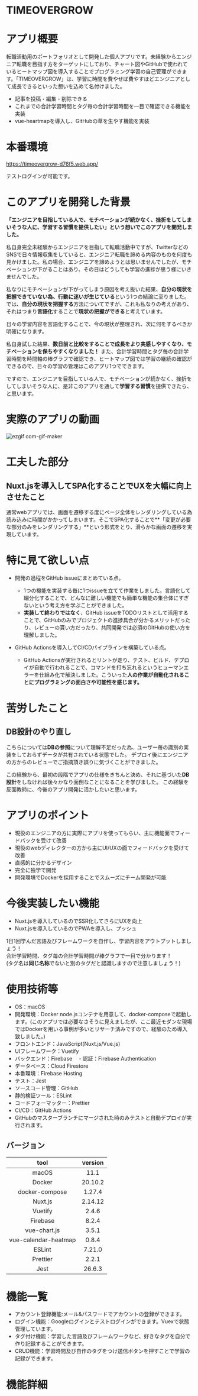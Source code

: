 # TIMEOVERGROW

# アプリ概要
転職活動用のポートフォリオとして開発した個人アプリです。未経験からエンジニア転職を目指す方をターゲットにしており、チャート図やGitHubで使われているヒートマップ図を導入することでプログラミング学習の自己管理ができます。「TIMEOVERGROW」は、学習に時間を費やせば費やすほどエンジニアとして成長できるといった想いを込めて名付けました。

- 記事を投稿・編集・削除できる
- これまでの合計学習時間とタグ毎の合計学習時間を一目で確認できる機能を実装
- vue-heartmapを導入し、GitHubの草を生やす機能を実装

# 本番環境
https://timeovergrow-d76f5.web.app/

テストログインが可能です。

# このアプリを開発した背景
**「エンジニアを目指している人で、モチベーションが続かなく、挫折をしてしまいそうな人に、学習する習慣を提供したい」という想いでこのアプリを開発しました。**

私自身完全未経験からエンジニアを目指して転職活動中ですが、TwitterなどのSNSで日々情報収集をしていると、エンジニア転職を諦める内容のものを何度も見かけました。私の場合、エンジニアを諦めようとは思いませんでしたが、モチベーションが下がることはあり、その日はどうしても学習の進捗が思う様にいきませんでした。

私なりにモチベーションが下がってしまう原因を考え抜いた結果、**自分の現状を把握できていない為、行動に迷いが生じている**という1つの結論に至りました。では、**自分の現状を把握する**方法についてですが、これも私なりの考えがあり、それはつまり**言語化**することで**現状の把握ができる**と考えています。

日々の学習内容を言語化することで、今の現状が整理され、次に何をするべきか明確になります。

私自身試した結果、**数日前と比較をすることで成長をより実感しやすくなり、モチベーションを保ちやすくなりました！**
また、合計学習時間とタグ毎の合計学習時間を時間軸の棒グラフで確認でき、ヒートマップ図では学習の継続の確認ができるので、日々の学習の管理はこのアプリ1つでできます。

ですので、エンジニアを目指している人で、モチベーションが続かなく、挫折をしてしまいそうな人に、是非このアプリを通して**学習する習慣**を提供できたら、と思います。


# 実際のアプリの動画
![ezgif com-gif-maker](https://user-images.githubusercontent.com/70131371/111287871-fdfeb580-8686-11eb-82de-b59d14715cca.gif)

# 工夫した部分
## Nuxt.jsを導入してSPA化することでUXを大幅に向上させたこと
通常webアプリでは、画面を遷移する度にページ全体をレンダリングしている為読み込みに時間がかかってしまいます。そこでSPA化することで**「変更が必要な部分のみをレンダリングする」**という形式をとり、滑らかな画面の遷移を実現しています。

# 特に見て欲しい点

- 開発の過程をGitHub issueにまとめている点。
  - 1つの機能を実装する毎に1つissueを立てて作業をしました。言語化して細分化することで、どんなに難しい機能でも簡単な機能の集合体にすぎないという考え方を学ぶことができました。
  - **実装して終わりではなく**、GitHub issueをTODOリストとして活用することで、GitHubのみでプロジェクトの進捗具合が分かるメリットだったり、レビューの貰い方だったり、共同開発では必須のGitHubの使い方を理解しました。

- GitHub Actionsを導入してCI/CDパイプラインを構築している点。
  - GitHub Actionsが実行されるとリントが走り、テスト、ビルド、デプロイが自動で行われることで、コマンドを打ち忘れるというヒューマンエラーを仕組み化で解決しました。こういった**人の作業が自動化されることにプログラミングの面白さや可能性を感じます。**

# 苦労したこと
## DB設計のやり直し

こちらについては**DBの参照**について理解不足だった為、ユーザー毎の識別の実装をしておらずデータが共有されている状態でした。
デプロイ後にエンジニアの方からのレビューでご指摘頂き誤りに気づくことができました。

この経験から、最初の段階でアプリの仕様をきちんと決め、それに基づいた**DB設計**をしなければ後々かなり面倒なことになることを学びました。
この経験を反面教師に、今後のアプリ開発に活かしたいと思います。


# アプリのポイント
- 現役のエンジニアの方に実際にアプリを使ってもらい、主に機能面でフィードバックを受けて改善
- 現役のwebディレクターの方から主にUI/UXの面でフィードバックを受けて改善
- 直感的に分かるデザイン
- 完全に独学で開発
- 開発環境でDockerを採用することでスムーズにチーム開発が可能


# 今後実装したい機能
- Nuxt.jsを導入しているのでSSR化してさらにUXを向上
- Nuxt.jsを導入しているのでPWAを導入し、プッシュ

1日1回学んだ言語及びフレームワークを自作し、学習内容をアウトプットしましょう！<br>
合計学習時間、タグ毎の合計学習時間が棒グラフで一目で分かります！<br>
(タグ名は**同じ名称**でないと別のタグだと認識しますので注意しましょう！)<br>

# 使用技術等
- OS：macOS
- 開発環境：Docker node.jsコンテナを用意して、docker-composeで起動します。(このアプリでは必要なさそうに見えましたが、ここ最近モダンな現場ではDockerを用いる事例が多いとリサーチ済みですので、経験のため導入致しました。)
- フロントエンド：JavaScript(Nuxt.js/Vue.js)
- UIフレームワーク：Vuetify
- バックエンド：Firebase
　- 認証：Firebase Authentication
- データベース：Cloud Firestore
- 本番環境：Firebase Hosting
- テスト：Jest
- ソースコード管理：GitHub
- 静的検証ツール：ESLint
- コードフォーマッター：Prettier
- CI/CD：GitHub Actions
 - GitHubのマスターブランチにマージされた時のみテストと自動デプロイが実行されます。


## バージョン

|  tool  |  version  |
|  :---:  |  :---:  |
|  macOS  |  11.1  |
|  Docker  |  20.10.2  |
|  docker-compose  |  1.27.4  |
|  Nuxt.js  |   2.14.12  |
|  Vuetify  |   2.4.6  |
|  Firebase  |   8.2.4  |
|  vue-chart.js  |   3.5.1  |
|  vue-calendar-heatmap  |   0.8.4  |
|  ESLint  |   7.21.0  |
|  Prettier  |   2.2.1  |
|  Jest  |   26.6.3  |


# 機能一覧

- アカウント登録機能:メール&パスワードでアカウントの登録ができます。
- ログイン機能：Googleログインとテストログインができます。Vuexで状態管理しています。
- タグ付け機能：学習した言語及びフレームワークなど、好きなタグを自分で作り記録することができます。
- CRUD機能：学習時間及び自作のタグをつけ送信ボタンを押すことで学習の記録ができます。


# 機能詳細


